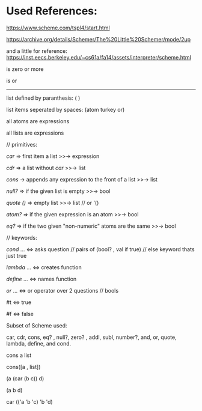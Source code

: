 # Used References:
https://www.scheme.com/tspl4/start.html

https://archive.org/details/Schemer/The%20Little%20Schemer/mode/2up

and a little for reference: https://inst.eecs.berkeley.edu/~cs61a/fa14/assets/interpreter/scheme.html

<program> is zero or more <form>
<form> is <definition> or <expression> 

---

list defined by paranthesis: ( )

list items seperated by spaces: (atom turkey or)

all atoms are expressions

all lists are expressions


// primitives:

*car* => first item a list >>-> expression

*cdr* => a list without *car* >>-> list

*cons* -> appends any expression to the front of a list >>-> list

*null?* => if the given list is empty >>-> bool

*quote ()* => empty list >>-> list // or '()

*atom?* => if the given expression is an atom >>-> bool

*eq?* => if the two given "non-numeric" atoms are the same >>-> bool


// keywords:

*cond* ... <=> asks question // pairs of (bool? , val if true) // else keyword thats just true

*lambda* ... <=> creates function

*define* ... <=> names function

*or* ... <=> or operator over 2 questions // bools


#t <=> true

#f <=> false


Subset of Scheme used:

car, cdr, cons, eq? , null?, zero? , addl, subl, number?, and, or, quote, lambda, define, and cond.


cons a list

cons([a , list])

(a (car (b c)) d)

(a b d)

car (('a 'b 'c) 'b 'd)